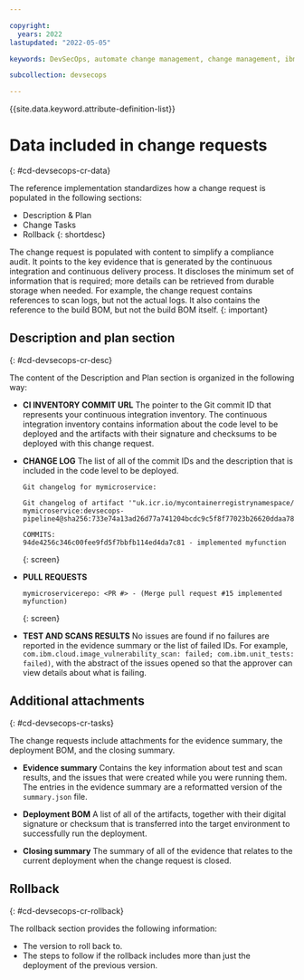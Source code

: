 ```yaml
---

copyright:
  years: 2022
lastupdated: "2022-05-05"

keywords: DevSecOps, automate change management, change management, ibm cloud

subcollection: devsecops

---
```


{{site.data.keyword.attribute-definition-list}}

# Data included in change requests
{: #cd-devsecops-cr-data}

The reference implementation standardizes how a change request is populated in the following sections:

* Description & Plan
* Change Tasks
* Rollback
{: shortdesc}

The change request is populated with content to simplify a compliance audit. It points to the key evidence that is generated by the continuous integration and continuous delivery process. It discloses the minimum set of information that is required; more details can be retrieved from durable storage when needed. For example, the change request contains references to scan logs, but not the actual logs. It also contains the reference to the build BOM, but not the build BOM itself. 
{: important}

## Description and plan section
{: #cd-devsecops-cr-desc}

The content of the Description and Plan section is organized in the following way:

* **CI INVENTORY COMMIT URL** The pointer to the Git commit ID that represents your continuous integration inventory. The continuous integration inventory contains information about the code level to be deployed and the artifacts with their signature and checksums to be deployed with this change request.
    
* **CHANGE LOG** The list of all of the commit IDs and the description that is included in the code level to be deployed.

   ```text
   Git changelog for mymicroservice:
   
   Git changelog of artifact '"uk.icr.io/mycontainerregistrynamespace/   mymicroservice:devsecops-pipeline4@sha256:733e74a13ad26d77a741204bcdc9c5f8f77023b26620ddaa7842d29b600014a0"'  
   
   COMMITS:
   94de4256c346c00fee9fd5f7bbfb114ed4da7c81 - implemented myfunction
   ```
   {: screen}

* **PULL REQUESTS**

   ```text
   mymicroservicerepo: <PR #> - (Merge pull request #15 implemented myfunction)
   ```
   {: screen}

* **TEST AND SCANS RESULTS** No issues are found if no failures are reported in the evidence summary or the list of failed IDs. For example, `com.ibm.cloud.image_vulnerability_scan: failed; com.ibm.unit_tests: failed)`, with the abstract of the issues opened so that the approver can view details about what is failing.

## Additional attachments
{: #cd-devsecops-cr-tasks}

The change requests include attachments for the evidence summary, the deployment BOM, and the closing summary.

* **Evidence summary** Contains the key information about test and scan results, and the issues that were created while you were running them. The entries in the evidence summary are a reformatted version of the `summary.json` file.
    
* **Deployment BOM** A list of all of the artifacts, together with their digital signature or checksum that is transferred into the target environment to successfully run the deployment.

* **Closing summary** The summary of all of the evidence that relates to the current deployment when the change request is closed.

## Rollback
{: #cd-devsecops-cr-rollback}

The rollback section provides the following information:

* The version to roll back to.
* The steps to follow if the rollback includes more than just the deployment of the previous version.
 